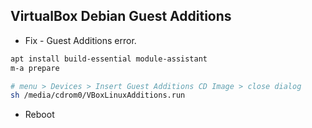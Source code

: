 ## VirtualBox Debian Guest Additions
- Fix - Guest Additions error.
```sh
apt install build-essential module-assistant
m-a prepare

# menu > Devices > Insert Guest Additions CD Image > close dialog
sh /media/cdrom0/VBoxLinuxAdditions.run
```
- Reboot
